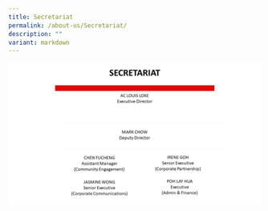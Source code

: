 ```yaml
---
title: Secretariat
permalink: /about-us/Secretariat/
description: ""
variant: markdown
---
```

![](/images/SRSC_Secretariat_5.jpg)
